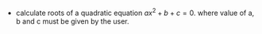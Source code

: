 - calculate roots of a quadratic equation $`ax^2 + b + c = 0`$. where value of a, b and c must be given by the user.
